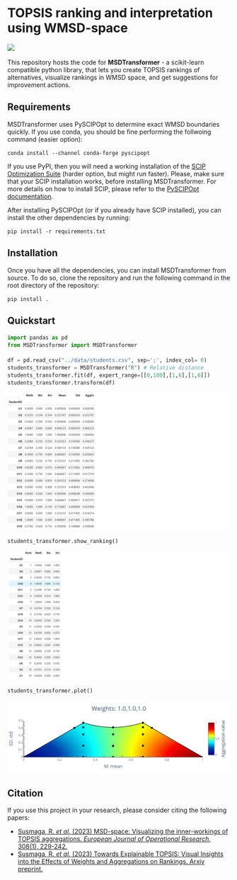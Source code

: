 # TOPSIS ranking and interpretation using WMSD-space
![](https://github.com/dabrze/topsis-msd-improvement-actions/actions/workflows/build.yml/badge.svg)

This repository hosts the code for **MSDTransformer** - a scikit-learn compatible python library, that lets you create TOPSIS rankings of alternatives, visualize rankings in WMSD space, and get suggestions for improvement actions. 
<!-- Check out the project's [documentation](https://msdtransformer.readthedocs.io/en/latest/index.html) to learn more about using the MSDTransformer.  -->

## Requirements

MSDTransformer uses PySCIPOpt to determine exact WMSD boundaries quickly. If you use conda, you should be fine performing the follwoing command (easier option):
```console
conda install --channel conda-forge pyscipopt
``` 
If you use PyPI, then you will need a working installation of the [SCIP Optimization
Suite](https://www.scipopt.org/) (harder option, but might run faster). Please, make sure that your SCIP installation works, before installing MSDTransformer. For more details on how to install SCIP, please refer to the [PySCIPOpt documentation](https://github.com/scipopt/PySCIPOpt/blob/master/INSTALL.md).

After installing PySCIPOpt (or if you already have SCIP installed), you can install the other dependencies by running:
```console
pip install -r requirements.txt
```
## Installation

<!-- ### From PyPI

This is the simplest (one-command) install method is to run the following command in your terminal:

```console
pip install MSDtransformer
```

### From source -->

Once you have all the dependencies, you can install MSDTransformer from source. To do so, clone the repository and run the following command in the root directory of the repository:

```console
pip install .
```

## Quickstart

```python
import pandas as pd
from MSDTransformer import MSDTransformer

df = pd.read_csv("../data/students.csv", sep=';', index_col= 0)
students_transformer = MSDTransformer("R") # Relative distance
students_transformer.fit(df, expert_range=[[0,100],[1,6],[1,6]])
students_transformer.transform(df)
```

![Transformed data frame](notebooks/figures/quickstart_transform.png)

```python
students_transformer.show_ranking()
```

![Ranking](./notebooks/figures/quickstart_ranking.png)

```python
students_transformer.plot()
```

![MSD plot](notebooks/figures/quickstart_plot.png)

## Citation

If you use this project in your research, please consider citing the following papers:

- [Susmaga, R. *et al.* (2023) MSD-space: Visualizing the inner-workings of TOPSIS aggregations. *European Journal of Operational Research*, 308(1), 229-242.](https://doi.org/10.1016/j.ejor.2022.12.003)
- [Susmaga, R. *et al.* (2023) Towards Explainable TOPSIS: Visual Insights into the Effects of Weights and Aggregations on Rankings. Arxiv preprint.](
https://doi.org/10.48550/arXiv.2306.07706)


